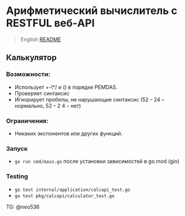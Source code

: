 # Арифметический вычислитель с RESTFUL веб-API

> English [README](README.ru)

## Калькулятор

### Возможности:

- Использует +-\\*/ и () в порядке PEMDAS.
- Проверяет синтаксис
- Игнорирует пробелы, не нарушающие синтаксис (52 – 24 – нормально, 52 – 2 4 – нет)

### Ограничения:

- Никаких экспонентов или других функций.

### Запуск

-   `go run cmd/main.go` после установки зависимостей в go.mod (gin)

### Testing

-   `go test internal/application/calcapi_test.go`
-   `go test pkg/calcapi/calculator_test.go`

TG: @neo536
